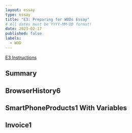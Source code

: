 ```yaml
---
layout: essay
type: essay
title: "E3: Preparing for WODs Essay"
# All dates must be YYYY-MM-DD format!
date: 2023-02-17
published: false
labels:
  - WOD
---
```


<a href="https://dport96.github.io/ITM352/morea/060.expressions-operators/experience-preparing-for-WOD.html">E3 Instructions</a>
## Summary 



## BrowserHistory6



## SmartPhoneProducts1 With Variables



## Invoice1 
